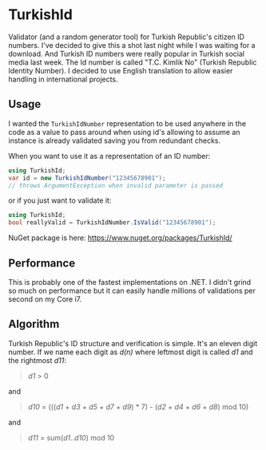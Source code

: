 ﻿TurkishId
=========
Validator (and a random generator tool) for Turkish Republic's citizen ID numbers. I've decided to give this a shot last 
night while I was waiting for a download. And Turkish ID numbers were really popular in Turkish social
media last week. The Id number is called "T.C. Kimlik No" (Turkish Republic Identity Number). I decided to 
use English translation to allow easier handling in international projects.

Usage
-----
I wanted the `TurkishIdNumber` representation to be used anywhere in the code as a value to pass around when 
using id's allowing to assume an instance is already validated saving you from redundant checks.

When you want to use it as a representation of an ID number:

```csharp
using TurkishId;
var id = new TurkishIdNumber("12345678901");
// throws ArgumentException when invalid parameter is passed
```

or if you just want to validate it:

```csharp
using TurkishId;
bool reallyValid = TurkishIdNumber.IsValid("12345678901");
```

NuGet package is here: https://www.nuget.org/packages/TurkishId/

Performance
------------
This is probably one of the fastest implementations on .NET. I didn't grind so much on performance but
it can easily handle millions of validations per second on my Core i7. 

Algorithm
----------
Turkish Republic's ID structure and verification is simple. It's an eleven digit number. 
If we name each digit as _d(n)_ where leftmost digit is called _d1_ and the rightmost _d11_:

> _d1_ > 0

and

> _d10_ = (((_d1_ + _d3_ + _d5_ + _d7_ + _d9_) * 7) - (_d2_ + _d4_ + _d6_ + _d8_) mod 10)

and

> _d11_ = sum(_d1_.._d10_) mod 10 

